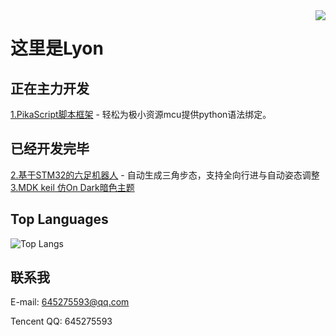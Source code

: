 <img align="right" src="https://github-readme-stats.vercel.app/api?username=pikasTech&show_icons=true&icon_color=CE1D2D&text_color=718096&bg_color=ffffff&hide_title=true" />

# 这里是Lyon

## 正在主力开发
[1.PikaScript脚本框架](https://github.com/pikasTech/pikascript) - 轻松为极小资源mcu提供python语法绑定。

## 已经开发完毕

[2.基于STM32的六足机器人](https://github.com/pikasTech/hexapod-robot-stm32) - 自动生成三角步态，支持全向行进与自动姿态调整
[3.MDK keil 仿On Dark暗色主题](https://github.com/pikasTech/MDK-keil-theme-one-dark) 
## Top Languages
![Top Langs](https://github-readme-stats.vercel.app/api/top-langs/?username=pikasTech&langs_count=8&icon_color=CE1D2D&text_color=718096&bg_color=ffffff&hide_title=true)

## 联系我
E-mail: 645275593@qq.com

Tencent QQ: 645275593


<!--
**mimilib/mimilib** is a ✨ _special_ ✨ repository because its `README.md` (this file) appears on your GitHub profile.

Here are some ideas to get you started:

- 🔭 I’m currently working on ...
- 🌱 I’m currently learning ...
- 👯 I’m looking to collaborate on ...
- 🤔 I’m looking for help with ...
- 💬 Ask me about ...
- 📫 How to reach me: ...
- 😄 Pronouns: ...
- ⚡ Fun fact: ...
-->
